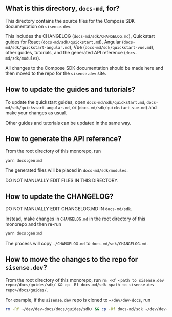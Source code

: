 ## What is this directory, `docs-md`, for?
This directory contains the source files for the Compose SDK documentation on `sisense.dev`.

This includes the CHANGELOG (`docs-md/sdk/CHANGELOG.md`), Quickstart guides for React (`docs-md/sdk/quickstart.md`),
Angular (`docs-md/sdk/quickstart-angular.md`), Vue (`docs-md/sdk/quickstart-vue.md`), other guides, tutorials, and the generated API reference (`docs-md/sdk/modules`).

All changes to the Compose SDK documentation should be made here and then moved to the repo
for the `sisense.dev` site.

## How to update the guides and tutorials?
To update the quickstart guides, open `docs-md/sdk/quickstart.md`, `docs-md/sdk/quickstart-angular.md`, or (`docs-md/sdk/quickstart-vue.md`)
and make your changes as usual.

Other guides and tutorials can be updated in the same way.

## How to generate the API reference?
From the root directory of this monorepo, run

```sh
yarn docs:gen:md
```
The generated files will be placed in `docs-md/sdk/modules`.

DO NOT MANUALLY EDIT FILES IN THIS DIRECTORY.

## How to update the CHANGELOG?
DO NOT MANUALLY EDIT CHANGELOG.MD IN `docs-md/sdk`.

Instead, make changes in `CHANGELOG.md` in the root directory of this monorepo and then re-run

```sh
yarn docs:gen:md
```

The process will copy `./CHANGELOG.md` to `docs-md/sdk/CHANGELOG.md`.

## How to move the changes to the repo for `sisense.dev`?
From the root directory of this monorepo, run
`rm -Rf <path to sisense.dev repo>/docs/guides/sdk/ && cp -Rf docs-md/sdk <path to sisense.dev repo>/docs/guides/`.

For example, if the `sisense.dev` repo is cloned to `~/dev/dev-docs`,
run

```sh
rm -Rf ~/dev/dev-docs/docs/guides/sdk/ && cp -Rf docs-md/sdk ~/dev/dev-docs/docs/guides/
```
